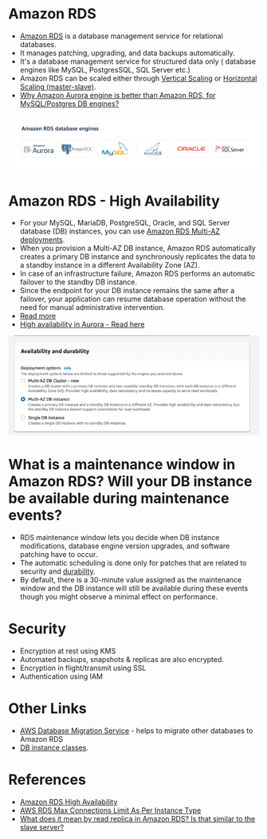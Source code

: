 
# Amazon RDS
- [Amazon RDS](https://aws.amazon.com/rds/) is a database management service for relational databases.
- It manages patching, upgrading, and data backups automatically. 
- It's a database management service for structured data only ( database engines like MySQL, PostgresSQL, SQL Server etc.)
- Amazon RDS can be scaled either through [Vertical Scaling](../../1_HLDDesignComponents/0_SystemGlossaries/Scalability.md#vertical-scalability--scale-up-) or [Horizontal Scaling (master-slave)](../../1_HLDDesignComponents/0_SystemGlossaries/Scalability.md#db---horizontal-scaling-techniques).
- [Why Amazon Aurora engine is better than Amazon RDS, for MySQL/Postgres DB engines?](AmazonAuroraVsRDS.md)

![img.png](assests/RDS_database_engines.png)

# Amazon RDS - High Availability
- For your MySQL, MariaDB, PostgreSQL, Oracle, and SQL Server database (DB) instances, you can use [Amazon RDS Multi-AZ deployments](https://aws.amazon.com/rds/ha/). 
- When you provision a Multi-AZ DB instance, Amazon RDS automatically creates a primary DB instance and synchronously replicates the data to a standby instance in a different Availability Zone (AZ). 
- In case of an infrastructure failure, Amazon RDS performs an automatic failover to the standby DB instance. 
- Since the endpoint for your DB instance remains the same after a failover, your application can resume database operation without the need for manual administrative intervention.
- [Read more](https://aws.amazon.com/rds/features/multi-az/)
- [High availability in Aurora - Read here](AmazonRDSAurora/Readme.md#high-availability)

![img.png](assests/rds_ha_setup_steps.png)

# What is a maintenance window in Amazon RDS? Will your DB instance be available during maintenance events?
- RDS maintenance window lets you decide when DB instance modifications, database engine version upgrades, and software patching have to occur.
- The automatic scheduling is done only for patches that are related to security and [durability](../../1_HLDDesignComponents/0_SystemGlossaries/Durability.md).
- By default, there is a 30-minute value assigned as the maintenance window and the DB instance will still be available during these events though you might observe a minimal effect on performance.

# Security
- Encryption at rest using KMS
- Automated backups, snapshots & replicas are also encrypted.
- Encryption in flight/transmit using SSL
- Authentication using IAM

# Other Links
- [AWS Database Migration Service](https://aws.amazon.com/dms/) -  helps to migrate other databases to Amazon RDS
- [DB instance classes](https://docs.aws.amazon.com/AmazonRDS/latest/UserGuide/Concepts.DBInstanceClass.html).


# References
- [Amazon RDS High Availability](https://aws.amazon.com/rds/ha/)
- [AWS RDS Max Connections Limit As Per Instance Type](https://sysadminxpert.com/aws-rds-max-connections-limit/)
- [What does it mean by read replica in Amazon RDS? Is that similar to the slave server?](https://www.quora.com/What-does-it-mean-by-read-replica-in-Amazon-RDS-Is-that-similar-to-the-slave-server)